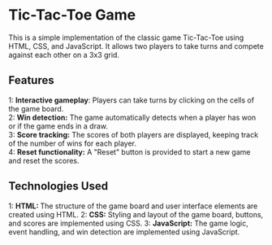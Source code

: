 # Tic-Tac-Toe Game
This is a simple implementation of the classic game Tic-Tac-Toe using HTML, CSS, and JavaScript. It allows two players to take turns and compete against each other on a 3x3 grid.

## Features
1:  <b>Interactive gameplay</b>: Players can take turns by clicking on the cells of the game board.</br>
2:  <b>Win detection:</b> The game automatically detects when a player has won or if the game ends in a draw.</br>
3:  <b>Score tracking:</b> The scores of both players are displayed, keeping track of the number of wins for each player.</br>
4:  <b>Reset functionality:</b> A "Reset" button is provided to start a new game and reset the scores.</br>

## Technologies Used
1: <b>HTML: </b>The structure of the game board and user interface elements are created using HTML.
2: <b>CSS:</b> Styling and layout of the game board, buttons, and scores are implemented using CSS.
3: <b>JavaScript:</b> The game logic, event handling, and win detection are implemented using JavaScript.
